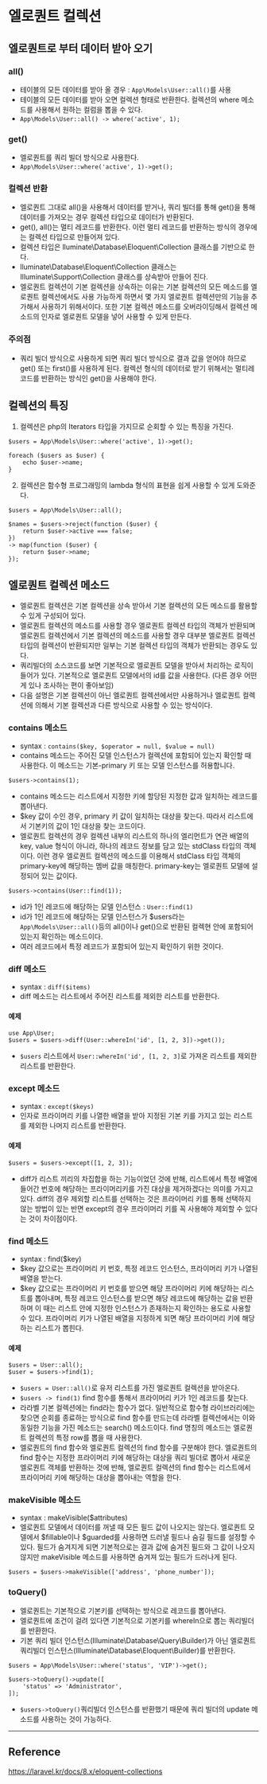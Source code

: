 # 엘로퀀트 컬렉션

## 엘로퀀트로 부터 데이터 받아 오기
### all()
- 테이블의 모든 데이터를 받아 올 경우 : `App\Models\User::all()`를 사용
- 테이블의 모든 데이터를 받아 오면 컬렉션 형태로 반환한다. 컬렉션의 where 메소드를 사용해서 원하는 컬럼을 뽑을 수 있다.
- `App\Models\User::all() -> where('active', 1);`

### get()
- 엘로퀀트를 쿼리 빌더 방식으로 사용한다.
- `App\Models\User::where('active', 1)->get();`

### 컬렉션 반환
- 엘로퀀트 그대로 all()을 사용해서 데이터를 받거나, 쿼리 빌더를 통해 get()을 통해 데이터를 가져오는 경우 컬렉션 타입으로 데이터가 반환된다.
- get(), all()는 멀티 레코드를 반환한다. 이런 멀티 레코드를 반환하는 방식의 경우에는 컬렉션 타입으로 만들어져 있다.
- 컬렉션 타입은 lluminate\Database\Eloquent\Collection 클래스를 기반으로 한다.
- lluminate\Database\Eloquent\Collection 클래스는 Illuminate\Support\Collection 클래스를 상속받아 만들어 진다. 
- 엘로퀀트 컬렉션이 기본 컬렉션을 상속하는 이유는 기본 컬렉션의 모든 메소드를 엘로퀀트 컬렉션에서도 사용 가능하게 하면서 몇 가지 엘로퀀트 컬렉션만의 기능을 추가해서 사용하기 위해서이다. 또한 기본 컬렉션 메소드를 오버라이딩해서 컬렉션 메소드의 인자로 엘로퀀트 모델을 넣어 사용할 수 있게 만든다.

### 주의점
- 쿼리 빌더 방식으로 사용하게 되면 쿼리 빌더 방식으로 결과 값을 얻어야 하므로 get() 또는 first()를 사용하게 된다. 컬렉션 형식의 데이터로 받기 위해서는 멀티레코드를 반환하는 방식인 get()을 사용해야 한다.

## 컬렉션의 특징
  1. 컬렉션은 php의 Iterators 타입을 가지므로 순회할 수 있는 특징을 가진다.
```
$users = App\Models\User::where('active', 1)->get();

foreach ($users as $user) {
    echo $user->name;
}
```

  2. 컬렉션은 함수형 프로그래밍의 lambda 형식의 표현을 쉽게 사용할 수 있게 도와준다.
```
$users = App\Models\User::all();

$names = $users->reject(function ($user) {
    return $user->active === false;
})
-> map(function ($user) {
    return $user->name;
});
```

## 엘로퀀트 컬렉션 메소드
- 엘로퀀트 컬렉션은 기본 컬렉션을 상속 받아서 기본 컬렉션의 모든 메소드를 활용할 수 있게 구성되어 있다.
- 엘로퀀트 컬렉션의 메소드를 사용할 경우 엘로퀀트 컬렉션 타입의 객체가 반환되며 엘로퀀트 컬렉션에서 기본 컬렉션의 메소드를 사용할 경우 대부분 엘로퀀트 컬렉션 타입의 컬렉션이 반환되지만 일부는 기본 컬렉션 타입의 객체가 반환되는 경우도 있다.
- 쿼리빌더의 소스코드를 보면 기본적으로 엘로퀀트 모델을 받아서 처리하는 로직이 들어가 있다. 기본적으로 엘로퀀트 모델에서의 id를 값을 사용한다. (다른 경우 어떤 게 있나 조사하는 편이 좋아보임)
- 다음 설명은 기본 컬렉션이 아닌 엘로퀀트 컬렉션에서만 사용하거나 엘로퀀트 컬렉션에 의해서 기본 컬렉션과 다른 방식으로 사용할 수 있는 방식이다.

### contains 메소드
- syntax : `contains($key, $operator = null, $value = null)`
- contains 메소드는 주어진 모델 인스턴스가 컬렉션에 포함되어 있는지 확인할 때 사용한다. 이 메소드는 기본-primary 키 또는 모델 인스턴스를 허용합니다.
```
$users->contains(1);
```
- contains 메소드는 리스트에서 지정한 키에 할당된 지정한 값과 일치하는 레코드를 뽑아낸다.
- $key 값이 수인 경우, primary 키 값이 일치하는 대상을 찾는다. 따라서 리스트에서 기본키의 값이 1인 대상을 찾는 코드이다.
- 엘로퀀트 컬렉션의 경우 컬렉션 내부의 리스트의 하나의 엘리먼트가 연관 배열의 key, value 형식이 아니라, 하나의 레코드 정보를 담고 있는 stdClass 타입의 객체이다. 이런 경우 엘로퀀트 컬렉션의 메소드를 이용해서 stdClass 타입 객체의 primary-key에 해당하는 멤버 값을 매칭한다. primary-key는 엘로퀀트 모델에 설정되어 있는 값이다.

```
$users->contains(User::find(1));
```
- id가 1인 레코드에 해당하는 모델 인스턴스 : `User::find(1)`
- id가 1인 레코드에 해당하는 모델 인스턴스가 $users라는 `App\Models\User::all()`등의 all()이나 get()으로 반환된 컬렉현 안에 포함되어 있는지 확인하는 메소드이다.
- 여러 레코드에서 특정 레코드가 포함되어 있는지 확인하기 위한 것이다. 


### diff 메소드
- syntax : `diff($items)`
- diff 메소드는 리스트에서 주어진 리스트를 제외한 리스트를 반환한다.

#### 예제
```
use App\User;
$users = $users->diff(User::whereIn('id', [1, 2, 3])->get());
```
- `$users` 리스트에서 `User::whereIn('id', [1, 2, 3]`로 가져온 리스트를 제외한 리스트를 반환한다.

### except 메소드
- syntax : `except($keys)`
- 인자로 프라이머리 키를 나열한 배열을 받아 지정된 기본 키를 가지고 있는 리스트를 제외한 나머지 리스트를 반환한다.

#### 예제
```
$users = $users->except([1, 2, 3]);
```
- diff가 리스트 끼리의 차집합을 하는 기능이었던 것에 반해, 리스트에서 특정 배열에 들어간 번호에 해당하는 프라이머리키를 가진 대상을 제거하겠다는 의미를 가지고 있다. diff의 경우 제외할 리스트를 선택하는 것은 프라이머리 키를 통해 선택하지 않는 방법이 있는 반면 except의 경우 프라이머리 키를 꼭 사용해야 제외할 수 있다는 것이 차이점이다.

### find 메소드
- syntax : find($key)
- $key 값으로는 프라이머리 키 번호, 특정 레코드 인스턴스, 프라이머리 키가 나열된 배열을 받는다.
- $key 값으로는 프라이머리 키 번호를 받으면 해당 프라이머리 키에 해당하는 리스트를 뽑아내며, 특정 레코드 인스턴스를 받으면 해당 레코드에 해당하는 값을 반환 하며 이 때는 리스트 안에 지정한 인스턴스가 존재하는지 확인하는 용도로 사용할 수 있다. 프라이머리 키가 나열된 배열을 지정하게 되면 해당 프라이머리 키에 해당하는 리스트가 뽑힌다.

#### 예제
```
$users = User::all();
$user = $users->find(1);
```
- `$users = User::all()`로 유저 리스트를 가진 엘로퀀트 컬렉션을 받아온다.
- `$users -> find(1)` find 함수를 통해서 프라이머리 키가 1인 레코드를 찾는다.
- 라라벨 기본 컬렉션에는 find라는 함수가 없다. 일반적으로 함수형 라이브러리에는 찾으면 순회를 종료하는 방식으로 find 함수를 만드는데 라라벨 컬렉션에서는 이와 동일한 기능을 가진 메소드는 search() 메소드이다. find 명칭의 메소드는 엘로퀀트 컬렉션의 특정 row를 뽑을 때 사용한다.
- 엘로퀀트의 find 함수와 엘로퀀트 컬렉션의 find 함수를 구분해야 한다. 엘로퀀트의 find 함수는 지정한 프라이머리 키에 해당하는 대상을 쿼리 빌더로 뽑아서 새로운 엘로퀀트 객체를 반환하는 것에 반해, 엘로퀀트 컬렉션의 find 함수는 리스트에서 프라이머리 키에 해당하는 대상을 뽑아내는 역할을 한다.


### makeVisible 메소드
- syntax : makeVisible($attributes)
- 엘로퀀트 모델에서 데이터를 꺼낼 때 모든 필드 값이 나오지는 않는다. 엘로퀀트 모델에서 $fillable이나 $guarded를 사용하면 드러낼 필드나 숨길 필드를 설정할 수 있다. 필드가 숨겨지게 되면 기본적으로는 결과 값에 숨겨진 필드와 그 값이 나오지 않지만 makeVisible 메소드를 사용하면 숨겨져 있는 필드가 드러나게 된다.
```
$users = $users->makeVisible(['address', 'phone_number']);
```

### toQuery()
- 엘로퀀트는 기본적으로 기본키를 선택하는 방식으로 레코드를 뽑아낸다.
- 엘로퀀트에 조건이 걸려 있다면 기본적으로 기본키를 whereIn으로 뽑는 쿼리빌더를 반환한다.
- 기본 쿼리 빌더 인스턴스(Illuminate\Database\Query\Builder)가 아닌 엘로퀀트 쿼리빌더 인스턴스(Illuminate\Database\Eloquent\Builder)를 반환한다.
```
$users = App\Models\User::where('status', 'VIP')->get();

$users->toQuery()->update([
    'status' => 'Administrator',
]);
```
- `$users->toQuery()`쿼리빌더 인스턴스를 반환했기 때문에 쿼리 빌더의 update 메소드를 사용하는 것이 가능하다.




---

## Reference
https://laravel.kr/docs/8.x/eloquent-collections
